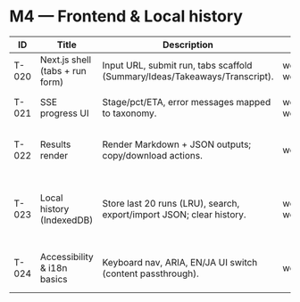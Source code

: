 # M4 — Frontend & Local history

| ID | Title | Description | Files | Commands | DoD | Labels | TimeboxMinutes |
| --- | --- | --- | --- | --- | --- | --- | --- |
| T-020 | Next.js shell (tabs + run form) | Input URL, submit run, tabs scaffold (Summary/Ideas/Takeaways/Transcript). | web/src/app/page.tsx; web/src/components/Tabs.tsx | npm run dev | UI renders; submit calls /runs. | frontend,ui | 90 |
| T-021 | SSE progress UI | Stage/pct/ETA, error messages mapped to taxonomy. | web/src/components/Progress.tsx; web/src/lib/sse.ts | npm run dev | Live updates during mock run. | frontend,ui | 90 |
| T-022 | Results render | Render Markdown + JSON outputs; copy/download actions. | web/src/components/Results.tsx | npm run dev | Displays artifacts from API; buttons work. | frontend,ui | 90 |
| T-023 | Local history (IndexedDB) | Store last 20 runs (LRU), search, export/import JSON; clear history. | web/src/lib/history.ts; web/src/components/HistoryPanel.tsx | npm run dev; npm run test | Cypress test adds 25 → latest 20 remain; export/import OK. | frontend,storage | 90 |
| T-024 | Accessibility & i18n basics | Keyboard nav, ARIA, EN/JA UI switch (content passthrough). | web/src/i18n/*; web/src/components/* | npm run dev | Keyboard-only usable; language toggles. | frontend,a11y,i18n | 90 |
